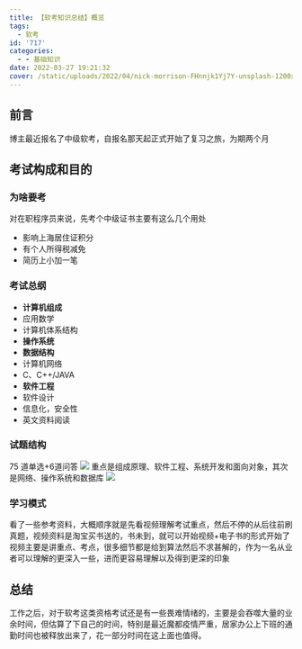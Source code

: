 ```yaml
---
title: 【软考知识总结】概览
tags:
  - 软考
id: '717'
categories:
  - - 基础知识
date: 2022-03-27 19:21:32
cover: /static/uploads/2022/04/nick-morrison-FHnnjk1Yj7Y-unsplash-1200x661.jpg
---
```


## 前言

博主最近报名了中级软考，自报名那天起正式开始了复习之旅，为期两个月

## 考试构成和目的

### 为啥要考

对在职程序员来说，先考个中级证书主要有这么几个用处

*   影响上海居住证积分
*   有个人所得税减免
*   简历上小加一笔

### 考试总纲

*   **计算机组成**
*   应用数学
*   计算机体系结构
*   **操作系统**
*   **数据结构**
*   计算机网络
*   C、C++/JAVA
*   **软件工程**
*   软件设计
*   信息化，安全性
*   英文资料阅读

### 试题结构

75 道单选+6道问答 [![](/static/uploads/2022/03/wp_editor_md_9443f3da310332b9336acdc0f07b89bd.jpg)](/static/uploads/2022/03/wp_editor_md_9443f3da310332b9336acdc0f07b89bd.jpg) 重点是组成原理、软件工程、系统开发和面向对象，其次是网络、操作系统和数据库 [![](/static/uploads/2022/03/wp_editor_md_66041f3dd6cfae8b4951d8f9294b582d.jpg)](/static/uploads/2022/03/wp_editor_md_66041f3dd6cfae8b4951d8f9294b582d.jpg)

### 学习模式

看了一些参考资料，大概顺序就是先看视频理解考试重点，然后不停的从后往前刷真题，视频资料是淘宝买书送的，书未到，就可以开始视频+电子书的形式开始了 视频主要是讲重点、考点，很多细节都是给到算法然后不求甚解的，作为一名从业者可以理解的更深入一些，进而更容易理解以及得到更深的印象

## 总结

工作之后，对于软考这类资格考试还是有一些畏难情绪的，主要是会吞噬大量的业余时间，但估算了下自己的时间，特别是最近魔都疫情严重，居家办公上下班的通勤时间也被释放出来了，花一部分时间在这上面也值得。